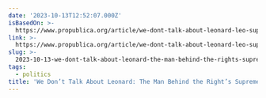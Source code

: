 ```yaml
---
date: '2023-10-13T12:52:07.000Z'
isBasedOn: >-
  https://www.propublica.org/article/we-dont-talk-about-leonard-leo-supreme-court-supermajority
link: >-
  https://www.propublica.org/article/we-dont-talk-about-leonard-leo-supreme-court-supermajority
slug: >-
  2023-10-13-we-dont-talk-about-leonard-the-man-behind-the-rights-supreme-court-super
tags:
  - politics
title: 'We Don’t Talk About Leonard: The Man Behind the Right’s Supreme Court Super'
---
```


